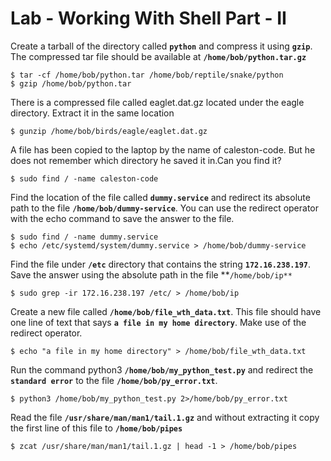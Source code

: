 # Lab - Working With Shell Part - II


Create a tarball of the directory called **`python`** and compress it using **`gzip`**. The compressed tar file should be available at **`/home/bob/python.tar.gz`**
```
$ tar -cf /home/bob/python.tar /home/bob/reptile/snake/python
$ gzip /home/bob/python.tar
```

There is a compressed file called eaglet.dat.gz located under the eagle directory. Extract it in the same location
```
$ gunzip /home/bob/birds/eagle/eaglet.dat.gz
```

A file has been copied to the laptop by the name of caleston-code. But he does not remember which directory he saved it in.Can you find it?
```
$ sudo find / -name caleston-code
```

Find the location of the file called **`dummy.service`** and redirect its absolute path to the file **`/home/bob/dummy-service`**. You can use the redirect operator with the echo command to save the answer to the file.
```
$ sudo find / -name dummy.service
$ echo /etc/systemd/system/dummy.service > /home/bob/dummy-service 
```

Find the file under **`/etc`** directory that contains the string **`172.16.238.197`**. Save the answer using the absolute path in the file **`/home/bob/ip**`
```
$ sudo grep -ir 172.16.238.197 /etc/ > /home/bob/ip
```

Create a new file called **`/home/bob/file_wth_data.txt`**. This file should have one line of text that says **`a file in my home directory`**. Make use of the redirect operator.
```
$ echo "a file in my home directory" > /home/bob/file_wth_data.txt
```

Run the command python3 **`/home/bob/my_python_test.py`** and redirect the **`standard error`** to the file **`/home/bob/py_error.txt`**.
```
$ python3 /home/bob/my_python_test.py 2>/home/bob/py_error.txt
```

Read the file **`/usr/share/man/man1/tail.1.gz`** and without extracting it copy the first line of this file to **`/home/bob/pipes`**
```
$ zcat /usr/share/man/man1/tail.1.gz | head -1 > /home/bob/pipes
```


